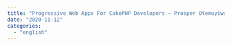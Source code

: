```yaml
---
title: "Progressive Web Apps For CakePHP Developers – Prosper Otemuyiwa @unicodeveloper "
date: "2020-11-12"
categories:
  - "english"
---
```

